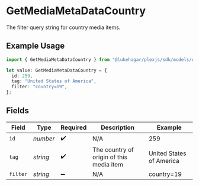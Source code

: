 # GetMediaMetaDataCountry

The filter query string for country media items.

## Example Usage

```typescript
import { GetMediaMetaDataCountry } from "@lukehagar/plexjs/sdk/models/operations";

let value: GetMediaMetaDataCountry = {
  id: 259,
  tag: "United States of America",
  filter: "country=19",
};
```

## Fields

| Field                                    | Type                                     | Required                                 | Description                              | Example                                  |
| ---------------------------------------- | ---------------------------------------- | ---------------------------------------- | ---------------------------------------- | ---------------------------------------- |
| `id`                                     | *number*                                 | :heavy_check_mark:                       | N/A                                      | 259                                      |
| `tag`                                    | *string*                                 | :heavy_check_mark:                       | The country of origin of this media item | United States of America                 |
| `filter`                                 | *string*                                 | :heavy_minus_sign:                       | N/A                                      | country=19                               |